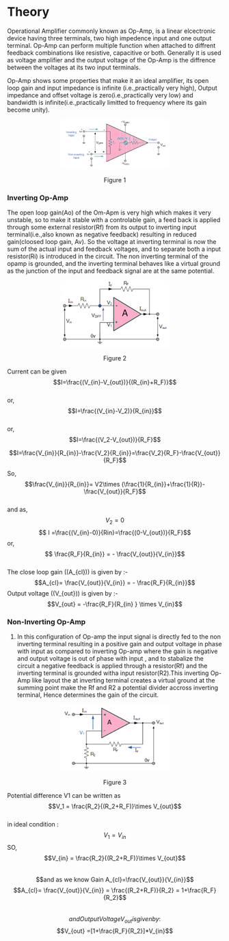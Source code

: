# Theory




Operational Amplifier commonly known as Op-Amp, is a linear elcectronic device having three terminals, two high impedence input and one output terminal. Op-Amp can perform multiple function when attached to diffrent feedback combinations like resistive, capacitive or both. Generally it is used as voltage amplifier and the output voltage of the Op-Amp is the diffrence between the voltages at its two input terminals.


Op-Amp shows some properties that make it an ideal amplifier, its open loop gain and input impedance is infinite (i.e.,practically very high), Output impedance and offset voltage is zero(i.e.,practically very low) and bandwidth is infinite(i.e.,practically limitted to frequency where its gain become unity).

<div align="center">
<img src="images/opamp.png" width="50%">
<p>Figure 1  </p>
</div>


### Inverting Op-Amp

The open loop gain(Ao) of the Om-Apm is very high which makes it very unstable, so to make it stable with a controlable gain, a feed back is applied through some external resistor(Rf) from its output to inverting input terminal(i.e.,also known as negative feedback) resulting in reduced gain(cloosed loop gain, Av). So the voltage at inverting terminal is now the sum of the actual input and feedback voltages, and to separate both a input resistor(Ri) is introduced in the circuit. The non inverting terminal of the opamp is grounded, and the inverting terminal behaves like a virtual ground as the junction of the input and feedback signal are at the same potential.
<div align="center">
<img src="images/invertingopmp.png" width="50%">
<p>Figure 2  </p>
</div>


Current can be given 
       $$I=\frac{(V_{in}-V_{out})}{(R_{in}+R_F)}$$                                   
or, $$I=\frac{(V_{in}-V_2)}{R_{in}}$$                                                                       
or, $$I=\frac{(V_2-V_{out})}{R_F}$$                                                                     

$$I=\frac{V_{in}}{R_{in}}-\frac{V_2}{R_{in}}=\frac{V_2}{R_F}-\frac{V_{out}}{R_F}$$   

So,  $$\frac{V_{in}}{R_{in}}= V2\times (\frac{1}{R_{in}}+\frac{1}{R})- \frac{V_{out}}{R_F}$$       
and as, $$V_2 =0$$ 
    $$  I =\frac{(V_{in}-0)}{Rin}=\frac{(0-V_{out})}{R_F}$$ 
or, $$ \frac{R_F}{R_{in}} = -  \frac{V_{out}}{V_{in}}$$       			                 
The close loop gain (\(A_{cl}\)) is given by :- 
$$A_{cl}= \frac{V_{out}}{V_{in}}  = - \frac{R_F}{R_{in}}$$
Output voltage (\(V_{out}\)) is given by :-
$$V_{out} =  -\frac{R_F}{R_{in} } \times V_{in}$$ 


### Non-Inverting Op-Amp

1. In this configuration of Op-amp the input signal is directly fed to the non inverting terminal resulting in a positive gain and output voltage in phase with input as compared to inverting Op-amp where the gain is negative and output voltage is out of phase with input , and to stabalize the circuit a negative feedback is applied through a resistor(Rf) and the inverting terminal is grounded witha input resistor(R2).This inverting Op-Amp like layout the at inverting terminal creates a virtual ground at the summing point make the Rf and R2 a potential divider accross inverting terminal, Hence determines the gain of the circuit.
<div align="center">
<img src="images/noninvertingopamp.png" width="50%">
<p>Figure 3  </p>
</div>

Potential difference V1 can be written as
       $$V_1 = \frac{R_2}{(R_2+R_F)}\times V_{out}$$		
in ideal condition : $$V_1=V_{in}$$
SO, $$V_{in} = \frac{R_2}{(R_2+R_F)}\times V_{out}$$       
$$and as we know Gain A_{cl}=\frac{V_{out}}{V_{in}}$$
$$A_{cl}=  \frac{V_{out}}{V_{in}} = \frac{(R_2+R_F)}{R_2} = 1+\frac{R_F}{R_2}$$   
$$and Output Voltage V_{out} is given by:$$
$$V_{out} =[1+\frac{R_F}{R_2}]*V_{in}$$ 

<script id="MathJax-script" async src="https://cdn.jsdelivr.net/npm/mathjax@3/es5/tex-mml-chtml.js"></script>